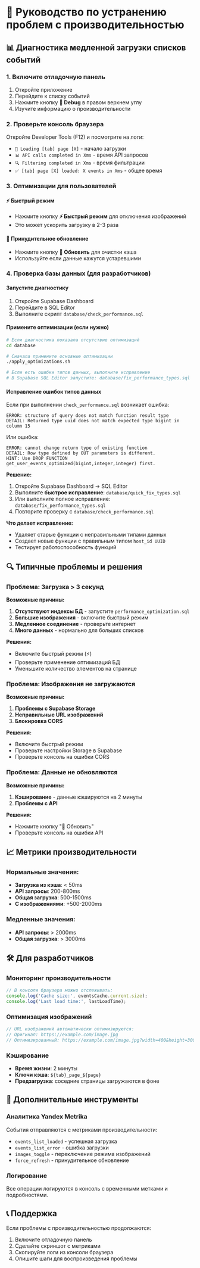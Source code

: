 # 🚀 Руководство по устранению проблем с производительностью

## 📊 Диагностика медленной загрузки списков событий

### 1. Включите отладочную панель
1. Откройте приложение
2. Перейдите к списку событий
3. Нажмите кнопку **🔧 Debug** в правом верхнем углу
4. Изучите информацию о производительности

### 2. Проверьте консоль браузера
Откройте Developer Tools (F12) и посмотрите на логи:
- `🔄 Loading [tab] page [X]` - начало загрузки
- `📊 API calls completed in Xms` - время API запросов
- `🔍 Filtering completed in Xms` - время фильтрации
- `✅ [tab] page [X] loaded: X events in Xms` - общее время

### 3. Оптимизации для пользователей

#### ⚡ Быстрый режим
- Нажмите кнопку **⚡ Быстрый режим** для отключения изображений
- Это может ускорить загрузку в 2-3 раза

#### 🔄 Принудительное обновление
- Нажмите кнопку **🔄 Обновить** для очистки кэша
- Используйте если данные кажутся устаревшими

### 4. Проверка базы данных (для разработчиков)

#### Запустите диагностику
1. Откройте Supabase Dashboard
2. Перейдите в SQL Editor
3. Выполните скрипт `database/check_performance.sql`

#### Примените оптимизации (если нужно)
```bash
# Если диагностика показала отсутствие оптимизаций
cd database

# Сначала примените основные оптимизации
./apply_optimizations.sh

# Если есть ошибки типов данных, выполните исправление
# В Supabase SQL Editor запустите: database/fix_performance_types.sql
```

#### Исправление ошибок типов данных
Если при выполнении `check_performance.sql` возникает ошибка:
```
ERROR: structure of query does not match function result type
DETAIL: Returned type uuid does not match expected type bigint in column 15
```

Или ошибка:
```
ERROR: cannot change return type of existing function
DETAIL: Row type defined by OUT parameters is different.
HINT: Use DROP FUNCTION get_user_events_optimized(bigint,integer,integer) first.
```

**Решение:**
1. Откройте Supabase Dashboard → SQL Editor
2. Выполните **быстрое исправление**: `database/quick_fix_types.sql`
3. Или выполните полное исправление: `database/fix_performance_types.sql`
4. Повторите проверку с `database/check_performance.sql`

**Что делает исправление:**
- Удаляет старые функции с неправильными типами данных
- Создает новые функции с правильным типом `host_id UUID`
- Тестирует работоспособность функций

## 🔍 Типичные проблемы и решения

### Проблема: Загрузка > 3 секунд

**Возможные причины:**
1. **Отсутствуют индексы БД** - запустите `performance_optimization.sql`
2. **Большие изображения** - включите быстрый режим
3. **Медленное соединение** - проверьте интернет
4. **Много данных** - нормально для больших списков

**Решения:**
- Включите быстрый режим (⚡)
- Проверьте применение оптимизаций БД
- Уменьшите количество элементов на странице

### Проблема: Изображения не загружаются

**Возможные причины:**
1. **Проблемы с Supabase Storage**
2. **Неправильные URL изображений**
3. **Блокировка CORS**

**Решения:**
- Включите быстрый режим
- Проверьте настройки Storage в Supabase
- Проверьте консоль на ошибки CORS

### Проблема: Данные не обновляются

**Возможные причины:**
1. **Кэширование** - данные кэшируются на 2 минуты
2. **Проблемы с API**

**Решения:**
- Нажмите кнопку "🔄 Обновить"
- Проверьте консоль на ошибки API

## 📈 Метрики производительности

### Нормальные значения:
- **Загрузка из кэша**: < 50ms
- **API запросы**: 200-800ms
- **Общая загрузка**: 500-1500ms
- **С изображениями**: +500-2000ms

### Медленные значения:
- **API запросы**: > 2000ms
- **Общая загрузка**: > 3000ms

## 🛠️ Для разработчиков

### Мониторинг производительности
```javascript
// В консоли браузера можно отслеживать:
console.log('Cache size:', eventsCache.current.size);
console.log('Last load time:', lastLoadTime);
```

### Оптимизация изображений
```javascript
// URL изображений автоматически оптимизируются:
// Оригинал: https://example.com/image.jpg
// Оптимизированный: https://example.com/image.jpg?width=400&height=300&quality=75
```

### Кэширование
- **Время жизни**: 2 минуты
- **Ключи кэша**: `${tab}_page_${page}`
- **Предзагрузка**: соседние страницы загружаются в фоне

## 🔧 Дополнительные инструменты

### Аналитика Yandex Metrika
События отправляются с метриками производительности:
- `events_list_loaded` - успешная загрузка
- `events_list_error` - ошибка загрузки
- `images_toggle` - переключение режима изображений
- `force_refresh` - принудительное обновление

### Логирование
Все операции логируются в консоль с временными метками и подробностями.

## 📞 Поддержка

Если проблемы с производительностью продолжаются:
1. Включите отладочную панель
2. Сделайте скриншот с метриками
3. Скопируйте логи из консоли браузера
4. Опишите шаги для воспроизведения проблемы 